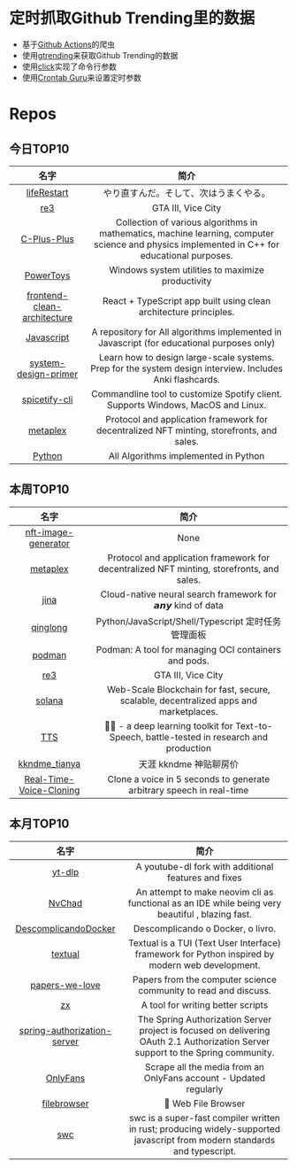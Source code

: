 # 定时抓取Github Trending里的数据
* 基于[Github Actions](https://docs.github.com/en/actions)的爬虫
* 使用[gtrending](https://github.com/hedythedev/gtrending)来获取Github Trending的数据
* 使用[click](https://github.com/pallets/click)实现了命令行参数
* 使用[Crontab Guru](https://crontab.guru/)来设置定时参数

# Repos
## 今日TOP10 
<!-- START OF DAILY_TOP10_REPOS -->
| 名字 | 简介 |
| :----: | :----: |
| [lifeRestart](https://github.com/VickScarlet/lifeRestart) | やり直すんだ。そして、次はうまくやる。 |
| [re3](https://github.com/GTAmodding/re3) | GTA III, Vice City |
| [C-Plus-Plus](https://github.com/TheAlgorithms/C-Plus-Plus) | Collection of various algorithms in mathematics, machine learning, computer science and physics implemented in C++ for educational purposes. |
| [PowerToys](https://github.com/microsoft/PowerToys) | Windows system utilities to maximize productivity |
| [frontend-clean-architecture](https://github.com/bespoyasov/frontend-clean-architecture) | React + TypeScript app built using clean architecture principles. |
| [Javascript](https://github.com/TheAlgorithms/Javascript) | A repository for All algorithms implemented in Javascript (for educational purposes only) |
| [system-design-primer](https://github.com/donnemartin/system-design-primer) | Learn how to design large-scale systems. Prep for the system design interview. Includes Anki flashcards. |
| [spicetify-cli](https://github.com/khanhas/spicetify-cli) | Commandline tool to customize Spotify client. Supports Windows, MacOS and Linux. |
| [metaplex](https://github.com/metaplex-foundation/metaplex) | Protocol and application framework for decentralized NFT minting, storefronts, and sales. |
| [Python](https://github.com/TheAlgorithms/Python) | All Algorithms implemented in Python |
<!-- END OF DAILY_TOP10_REPOS -->

## 本周TOP10
<!-- START OF WEEKLY_TOP10_REPOS -->
| 名字 | 简介 |
| :----: | :----: |
| [nft-image-generator](https://github.com/benyaminahmed/nft-image-generator) | None |
| [metaplex](https://github.com/metaplex-foundation/metaplex) | Protocol and application framework for decentralized NFT minting, storefronts, and sales. |
| [jina](https://github.com/jina-ai/jina) | Cloud-native neural search framework for 𝙖𝙣𝙮 kind of data |
| [qinglong](https://github.com/whyour/qinglong) | Python/JavaScript/Shell/Typescript 定时任务管理面板 |
| [podman](https://github.com/containers/podman) | Podman: A tool for managing OCI containers and pods. |
| [re3](https://github.com/GTAmodding/re3) | GTA III, Vice City |
| [solana](https://github.com/solana-labs/solana) | Web-Scale Blockchain for fast, secure, scalable, decentralized apps and marketplaces. |
| [TTS](https://github.com/coqui-ai/TTS) | 🐸💬 - a deep learning toolkit for Text-to-Speech, battle-tested in research and production |
| [kkndme_tianya](https://github.com/shenzhengfang/kkndme_tianya) | 天涯 kkndme 神贴聊房价 |
| [Real-Time-Voice-Cloning](https://github.com/CorentinJ/Real-Time-Voice-Cloning) | Clone a voice in 5 seconds to generate arbitrary speech in real-time |
<!-- END OF WEEKLY_TOP10_REPOS -->

## 本月TOP10
<!-- START OF MONTHLY_TOP10_REPOS -->
| 名字 | 简介 |
| :----: | :----: |
| [yt-dlp](https://github.com/yt-dlp/yt-dlp) | A youtube-dl fork with additional features and fixes |
| [NvChad](https://github.com/NvChad/NvChad) | An attempt to make neovim cli as functional as an IDE while being very beautiful , blazing fast. |
| [DescomplicandoDocker](https://github.com/badtuxx/DescomplicandoDocker) | Descomplicando o Docker, o livro. |
| [textual](https://github.com/willmcgugan/textual) | Textual is a TUI (Text User Interface) framework for Python inspired by modern web development. |
| [papers-we-love](https://github.com/papers-we-love/papers-we-love) | Papers from the computer science community to read and discuss. |
| [zx](https://github.com/google/zx) | A tool for writing better scripts |
| [spring-authorization-server](https://github.com/spring-projects/spring-authorization-server) | The Spring Authorization Server project is focused on delivering OAuth 2.1 Authorization Server support to the Spring community. |
| [OnlyFans](https://github.com/DIGITALCRIMINAL/OnlyFans) | Scrape all the media from an OnlyFans account - Updated regularly |
| [filebrowser](https://github.com/filebrowser/filebrowser) | 📂 Web File Browser |
| [swc](https://github.com/swc-project/swc) | swc is a super-fast compiler written in rust; producing widely-supported javascript from modern standards and typescript. |
<!-- END OF MONTHLY_TOP10_REPOS -->
